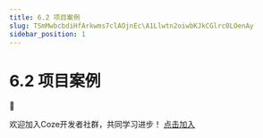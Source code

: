 ```yaml
---
title: 6.2 项目案例
slug: TSmMwbcbdiHfArkwms7clAOjnEc\A1Llwtn2oiwbKJkCGlrc0LOenAy
sidebar_position: 1
---
```



# 6.2 项目案例

<div class="callout callout-bg-2 callout-border-2">
<div class='callout-emoji'>🦄</div>
<p>欢迎加入Coze开发者社群，共同学习进步！ <a href="https://qr61.cn/o2waP5/qPjTKlE">点击加入</a></p>
</div>

